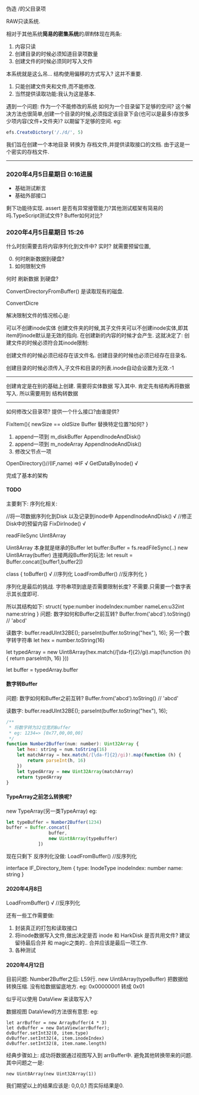 伪造 /的父目录项


RAW只读系统.

相对于其他系统**简易的密集系统**的*限制*体现在两条:
1. 内容只读
2. 创建目录的时候必须知道目录项数量
3. 创建文件的时候必须同时写入文件

本系统就是这么吊... 结构使用偏移的方式写入?
这并不重要.

1. 只能创建文件夹和文件,而不能修改.
2. 当然提供读取功能:我认为这是基本.

遇到一个问题:
作为一个不能修改的系统 如何为一个目录留下足够的空间?
这个解决方法也很简单,创建一个目录的时候,必须指定该目录下会(也可以是最多)存放多少项内容(文件+文件夹)?
以期留下足够的空间.
eg:
```js
efs.CreateDictory('/./d/', 5)
```
我们旨在创建一个本地目录 转换为 存档文件,并提供读取接口的文档.
由于这是一个密实的存档文件.


------
### 2020年4月5日星期日 0:16进展
- 基础测试断言
- 基础外部接口

剩下功能待实现.
assert 是否有异常接管能力?其他测试框架有简易的吗.TypeScript测试文件?
Buffer如何对比?

### 2020年4月5日星期日 15:26

什么时刻需要去将内容序列化到文件中?
实时?
就需要预留位置,

0. 何时刷新数据到硬盘?
1. 如何限制文件

何时 刷新数据 到硬盘?

ConvertDirectoryFromBuffer()
是读取现有的磁盘.

ConvertDicre

解决限制文件的情况核心是:

可以不创建inode实体
创建文件夹的时候,其子文件夹可以不创建inode实体,即其item的inode默认是无效的指向.
在创建新的内容的时候才会产生.
这就决定了:
创建文件的时候必须符合其inode限制:

创建文件的时候必须已经存在该文件名.
创建目录的时候也必须已经存在目录名.

创建目录的时候必须传入,子文件和目录的列表.inode自动会设置为无效.-1


--------
创建肯定是在别的基础上创建.
需要将实体数据 写入其中.
肯定先有结构再将数据写入.
所以需要用到 结构转数据

------------------------
如何修改父目录项?
提供一个什么接口?由谁提供?

FixItem(){
    newSize == oldSize
    Buffer 替换特定位置?如何?
}

1. append一项到  m_diskBuffer   AppendInodeAndDisk()
2. append一项到 m_nodeArray     AppendInodeAndDisk()
3. 修改父节点一项


OpenDirectory()//(IF,name)  =>IF    √
GetDataByInode()                    √

完成了基本的架构
#### TODO
主要剩下:
序列化相关:

//将一项数据序列化到Disk 以及记录到inode中
AppendInodeAndDisk()    √
//修正Disk中的预留内容
FixDirInode()           √


readFileSync
Uint8Array

Uint8Array 本身就是继承的Buffer
let buffer:Buffer = fs.readFileSync(..)
new Uint8Array(buffer)
连接两段Buffer的玩法:
let result = Buffer.concat([buffer1,buffer2])




class {
    toBuffer()     √     //序列化
    LoadFromBuffer()    //反序列化
}


序列化是最后的挑战.
字符串项到底是否需要限制长度?
不需要.只需要一个数字表示其长度即可.

所以其结构如下:
struct{
type:number
inodeIndex:number
nameLen:u32int
name:string
}
问题: 数字如何和Buffer之前互转?
Buffer.from('abcd').toString() // 'abcd'

读数字:
buffer.readUInt32BE();
parseInt(buffer.toString("hex"), 16);
另一个数字转字符串
let hex = number.toString(16)



let typedArray = new Uint8Array(hex.match(/[\da-f]{2}/gi).map(function (h) {
  return parseInt(h, 16)
}))

let buffer = typedArray.buffer

#### 数字转Buffer

问题: 数字如何和Buffer之前互转?
Buffer.from('abcd').toString() // 'abcd'

读数字:
buffer.readUInt32BE();
parseInt(buffer.toString("hex"), 16);

```js
/**
 * 将数字转为32位宽的Buffer
 * eg: 1234=> [0x77,00,00,00]
 */
function Number2Buffer(num: number): Uint32Array {
    let hex: string = num.toString(16)
    let matchArray = hex.match(/[\da-f]{2}/gi)!.map(function (h) {
        return parseInt(h, 16)
    })
    let typedArray = new Uint32Array(matchArray)
    return typedArray
}
```
#### TypeArray之前怎么转换呢?
new TypeArray(另一类TypeArray)
eg:
```js
let typeBuffer = Number2Buffer(1234)
buffer = Buffer.concat([
                buffer,
                new Uint8Array(typeBuffer)
            ])
```

现在只剩下 反序列化没做:
LoadFromBuffer()    //反序列化


interface IF_Directory_Item {
    type: InodeType
    inodeIndex: number
    name: string
}

#### 2020年4月8日
LoadFromBuffer()   √  //反序列化

还有一些工作需要做:
1. 封装真正的打包和读取接口
2. 将inode数据写入文件,做出决定是否 inode 和 HarkDisk 是否共用文件?
建议留待最后合并 和 magic之类的..
合并应该是最后一项工作.
3. 各种测试

#### 2020年4月12日
目前问题:
Number2Buffer之后:
L59行.
new Uint8Array(typeBuffer)
把数据给转换压缩.
没有给数据留底地方.
eg: 0x00000001 转成 0x01

似乎可以使用 DataView 来读取写入?

数据视图 DataView的方法很有意思:
eg:
```
let arrBuffer = new ArrayBuffer(4 * 3)
let dvBuffer = new DataView(arrBuffer);
dvBuffer.setInt32(0, item.type)
dvBuffer.setInt32(4, item.inodeIndex)
dvBuffer.setInt32(8, item.name.length)
```
经典步骤如上:
成功将数据通过视图写入到 arrBuffer中.
避免其他转换带来的问题.
其中问题之一是:
```
new Uint8Array(new Uint32Array(1))
```
我们期望以上的结果应该是: 0,0,0,1 而实际结果是0.